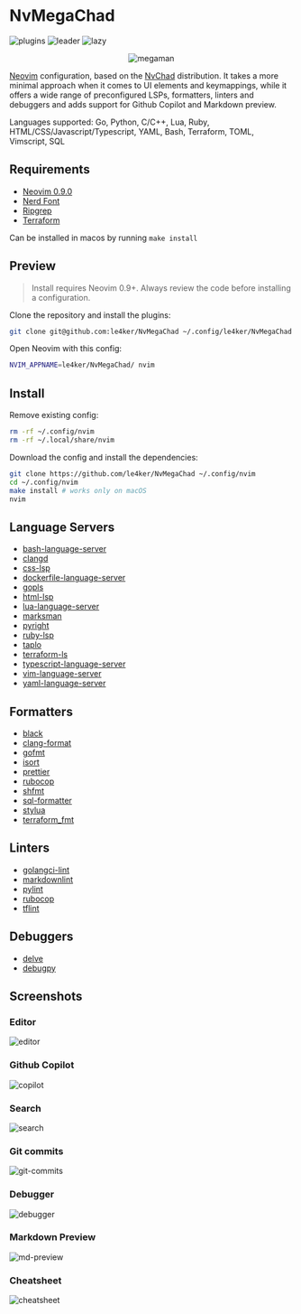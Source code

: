 # NvMegaChad

![plugins](https://dotfyle.com/le4ker/nvmegachad/badges/plugins)
![leader](https://dotfyle.com/le4ker/nvmegachad/badges/leaderkey)
![lazy](https://dotfyle.com/le4ker/nvmegachad/badges/plugin-manager)

<p align="center">
  <img src=".github/images/megaman.jpeg" alt="megaman" />
</p>

[Neovim](https://neovim.io/) configuration, based on the
[NvChad](https://nvchad.com/) distribution. It takes a more minimal approach
when it comes to UI elements and keymappings, while it offers a wide range of
preconfigured LSPs, formatters, linters and debuggers and adds support for
Github Copilot and Markdown preview.

Languages supported: Go, Python, C/C++, Lua, Ruby,
HTML/CSS/Javascript/Typescript, YAML, Bash, Terraform, TOML, Vimscript, SQL

## Requirements

- [Neovim 0.9.0](https://github.com/neovim/neovim/releases/tag/v0.9.0)
- [Nerd Font](https://www.nerdfonts.com/)
- [Ripgrep](https://github.com/BurntSushi/ripgrep)
- [Terraform](https://www.terraform.io/)

Can be installed in macos by running `make install`

## Preview

> Install requires Neovim 0.9+. Always review the code before installing a
> configuration.

Clone the repository and install the plugins:

```sh
git clone git@github.com:le4ker/NvMegaChad ~/.config/le4ker/NvMegaChad
```

Open Neovim with this config:

```sh
NVIM_APPNAME=le4ker/NvMegaChad/ nvim
```

## Install

Remove existing config:

```sh
rm -rf ~/.config/nvim
rm -rf ~/.local/share/nvim
```

Download the config and install the dependencies:

```sh
git clone https://github.com/le4ker/NvMegaChad ~/.config/nvim
cd ~/.config/nvim
make install # works only on macOS
nvim
```

## Language Servers

- [bash-language-server](https://github.com/bash-lsp/bash-language-server)
- [clangd](https://clangd.llvm.org)
- [css-lsp](https://github.com/microsoft/vscode-css-languageservice)
- [dockerfile-language-server](https://github.com/rcjsuen/dockerfile-language-server-nodejs)
- [gopls](https://pkg.go.dev/golang.org/x/tools/gopls)
- [html-lsp](https://github.com/microsoft/vscode-html-languageservice)
- [lua-language-server](https://github.com/LuaLS/lua-language-server)
- [marksman](https://github.com/artempyanykh/marksman)
- [pyright](https://github.com/microsoft/pyright)
- [ruby-lsp](https://github.com/Shopify/ruby-lsp)
- [taplo](https://taplo.tamasfe.dev/)
- [terraform-ls](https://github.com/hashicorp/terraform-ls)
- [typescript-language-server](https://github.com/typescript-language-server/typescript-language-server)
- [vim-language-server](https://github.com/iamcco/vim-language-server)
- [yaml-language-server](https://github.com/redhat-developer/yaml-language-server)

## Formatters

- [black](https://github.com/psf/black)
- [clang-format](https://www.kernel.org/doc/html/latest/process/clang-format.html)
- [gofmt](https://pkg.go.dev/cmd/gofmt)
- [isort](https://github.com/PyCQA/isort)
- [prettier](https://github.com/prettier/prettier)
- [rubocop](https://github.com/rubocop/rubocop)
- [shfmt](https://github.com/mvdan/sh)
- [sql-formatter](https://github.com/sql-formatter-org/sql-formatter)
- [stylua](https://github.com/JohnnyMorganz/StyLua)
- [terraform_fmt](https://developer.hashicorp.com/terraform/cli/commands/fmt)

## Linters

- [golangci-lint](https://golangci-lint.run/)
- [markdownlint](https://github.com/DavidAnson/markdownlint)
- [pylint](https://pylint.org/)
- [rubocop](https://github.com/rubocop/rubocop)
- [tflint](https://github.com/terraform-linters/tflint)

## Debuggers

- [delve](https://github.com/go-delve/delve)
- [debugpy](https://github.com/microsoft/debugpy)

## Screenshots

### Editor

![editor](.github/images/editor.png)

### Github Copilot

![copilot](.github/images/copilot.png)

### Search

![search](.github/images/search.png)

### Git commits

![git-commits](.github/images/git-commits.png)

### Debugger

![debugger](.github/images/debugger.png)

### Markdown Preview

![md-preview](.github/images/md-preview.png)

### Cheatsheet

![cheatsheet](.github/images/cheatsheet.png)
